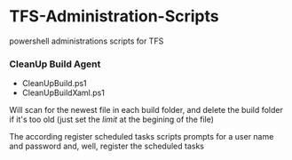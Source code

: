 # TFS-Administration-Scripts

powershell administrations scripts for TFS

### CleanUp Build Agent

* CleanUpBuild.ps1
* CleanUpBuildXaml.ps1

Will scan for the newest file in each build folder, and delete the build folder if it's too old (just set the _limit_ at the begining of the file)

The according register scheduled tasks scripts prompts for a user name and password and, well, register the scheduled tasks